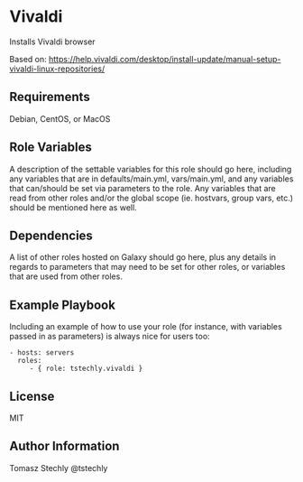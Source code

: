 Vivaldi
=========

Installs Vivaldi browser

Based on: https://help.vivaldi.com/desktop/install-update/manual-setup-vivaldi-linux-repositories/

Requirements
------------

Debian, CentOS, or MacOS

Role Variables
--------------

A description of the settable variables for this role should go here, including any variables that are in defaults/main.yml, vars/main.yml, and any variables that can/should be set via parameters to the role. Any variables that are read from other roles and/or the global scope (ie. hostvars, group vars, etc.) should be mentioned here as well.

Dependencies
------------

A list of other roles hosted on Galaxy should go here, plus any details in regards to parameters that may need to be set for other roles, or variables that are used from other roles.

Example Playbook
----------------

Including an example of how to use your role (for instance, with variables passed in as parameters) is always nice for users too:

    - hosts: servers
      roles:
         - { role: tstechly.vivaldi }

License
-------

MIT

Author Information
------------------

Tomasz Stechly
@tstechly

